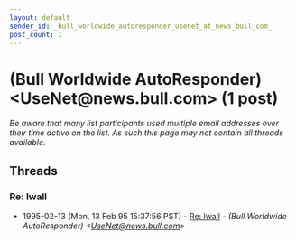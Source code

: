 ```yaml
---
layout: default
sender_id: _bull_worldwide_autoresponder_usenet_at_news_bull_com_
post_count: 1
---
```


# (Bull Worldwide AutoResponder) <UseNet<span>@</span>news.bull.com> (1 post)

_Be aware that many list participants used multiple email addresses over their time active on the list. As such this page may not contain all threads available._

## Threads

### Re: lwall
+ 1995-02-13 (Mon, 13 Feb 95 15:37:56 PST) - [Re: lwall](/archive/1995/02/140332b68087d3bfee3800bf676de59aca42dd1ee3c8a72ccfa63076b0f66575) - _(Bull Worldwide AutoResponder) \<UseNet@news.bull.com\>_

